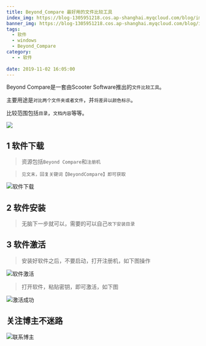 ```yaml
---
title: Beyond_Compare 最好用的文件比较工具
index_img: https://blog-1305951218.cos.ap-shanghai.myqcloud.com/blog/image/articleBg/1(46).jpg
banner_img: https://blog-1305951218.cos.ap-shanghai.myqcloud.com/blog/image/articleBg/1(46).jpg
tags:
  - 软件
  - windows
  - Beyond_Compare
category:
  - - 软件
 
date: 2019-11-02 16:05:00
---
```


Beyond Compare是一套由Scooter Software推出的`文件比较工具`。

主要用途是`对比两个文件夹或者文件`，并`将差异以颜色标示`。

比较范围包括`目录`，`文档内容`等等。

<!-- more -->

![](https://blog-1305951218.cos.ap-shanghai.myqcloud.com/blog/image/icon/touBuYinDaoGuanZhu.gif)
## 1 软件下载

> 资源包括`Beyond Compare`和`注册机`

> `见文末，回复关键词【BeyondCompare】即可获取`

![软件下载](https://blog-1305951218.cos.ap-shanghai.myqcloud.com/blog/image/articleContent/Beyond_Compare/1.png)

## 2 软件安装

> 无脑下一步就可以，需要的可以自己`改下安装目录`

## 3 软件激活

> 安装好软件之后，不要启动，打开注册机，如下图操作

![软件激活](https://blog-1305951218.cos.ap-shanghai.myqcloud.com/blog/image/articleContent/Beyond_Compare/2.png)

> 打开软件，粘贴密钥，即可激活，如下图

![激活成功](https://blog-1305951218.cos.ap-shanghai.myqcloud.com/blog/image/articleContent/Beyond_Compare/3.png)

## 关注博主不迷路
![联系博主](https://blog-1305951218.cos.ap-shanghai.myqcloud.com/blog/image/icon/wechatFindMeNew.png)